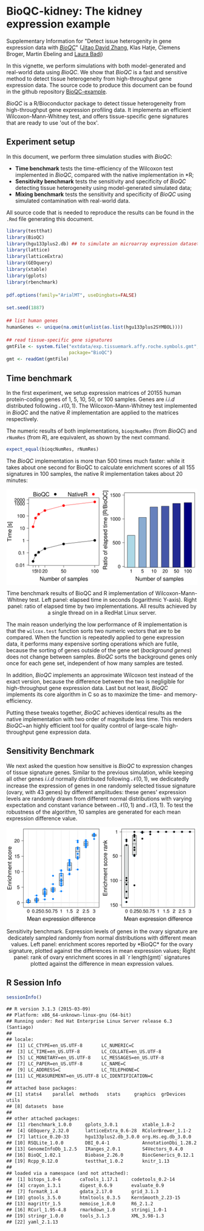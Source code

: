 # BioQC-kidney: The kidney expression example
Supplementary Information for "Detect issue heterogenity in gene expression data with [*BioQC*](https://github.com/Accio/BioQC)" ([Jitao David Zhang](mailto:jitao_david.zhang@roche.com), Klas Hatje, Clemens Broger, Martin Ebeling and [Laura Badi](laura.badi@roche.com))




In this vignette, we perform simulations with both model-generated and real-world data using *BioQC*. We show that *BioQC* is a fast and sensitive method to detect tissue heterogeneity from high-throughput gene expression data. The source code to produce this document can be found in the github repository [BioQC-example](https://github.com/Accio/BioQC-example).

*BioQC* is a R/Bioconductor package to detect tissue heterogeneity from high-throughput gene expression profiling data. It implements an      efficient Wilcoxon-Mann-Whitney test, and offers tissue-specific gene signatures that are ready to use 'out of the box'.


Experiment setup
----------------
In this document, we perform three simulation studies with *BioQC*:

* **Time benchmark** tests the time-efficiency of the Wilcoxon test implemented in *BioQC*, compared with the native implementation in *R;
* **Sensitivity benchmark** tests the sensitivity and specificity of *BioQC* detecting tissue heterogeneity using model-generated simulated data;
* **Mixing benchmark** tests the sensitivity and specificity of *BioQC* using simulated contamination with real-world data.

All source code that is needed to reproduce the results can be found in the `.Rmd` file generating this document. 


```r
library(testthat)
library(BioQC)
library(hgu133plus2.db) ## to simulate an microarray expression dataset
library(lattice)
library(latticeExtra)
library(GEOquery)
library(xtable)
library(gplots)
library(rbenchmark)

pdf.options(family="ArialMT", useDingbats=FALSE)

set.seed(1887)

## list human genes
humanGenes <- unique(na.omit(unlist(as.list(hgu133plus2SYMBOL))))

## read tissue-specific gene signatures
gmtFile <- system.file("extdata/exp.tissuemark.affy.roche.symbols.gmt",
                       package="BioQC")
gmt <- readGmt(gmtFile)
```


Time benchmark
--------------
In the first experiment, we setup expression matrices of 20155 human protein-coding genes of 1, 5, 10, 50, or 100 samples. Genes  are $i.i.d$ distributed following $\mathcal{N}(0,1)$. The Wilcoxon-Mann-Whitney test implemented in *BioQC* and the native *R* implementation are applied to the matrices respectively.




The numeric results of both implementations, `bioqcNumRes` (from *BioQC*) and `rNumRes` (from *R*), are equivalent, as shown by the next     command.


```r
expect_equal(bioqcNumRes, rNumRes)
```

The *BioQC* implementation is more than 500 times much faster: while it takes about one second for BioQC to calculate enrichment scores of all 155 signatures in 100 samples, the native R implementation takes about 20 minutes: 



<div class="figure" style="text-align: center">
<img src="bioqc-simulation_files/figure-html/time_benchmark_vis-1.svg" alt="Time benchmark results of BioQC and R implementation of Wilcoxon-Mann-Whitney test. Left panel: elapsed time in seconds (logarithmic Y-axis). Right panel: ratio of elapsed time by two implementations. All results achieved by a single thread on in a RedHat Linux server." style="display:block; margin: auto" />
<p class="caption">Time benchmark results of BioQC and R implementation of Wilcoxon-Mann-Whitney test. Left panel: elapsed time in seconds (logarithmic Y-axis). Right panel: ratio of elapsed time by two implementations. All results achieved by a single thread on in a RedHat Linux server.</p>
</div>

The main reason underlying the low performance of R implementation is that the `wilcox.test` function sorts two numeric vectors that are to be compared. When the function is repeatedly applied to gene expression data, it performs many expensive sorting operations which are futile, because the sorting of genes outside of the gene set (*background genes*) does not change between samples. *BioQC* sorts the background genes     only once for each gene set, independent of how many samples are tested.

In addition, *BioQC* implements an approximate Wilcoxon test instead of the exact version, because the difference between the two is          negligible for high-throughput gene expression data. Last but not least, *BioQC* implements its core algorithm in C so as to maximize the     time- and memory-efficiency.

Putting these tweaks together, *BioQC* achieves identical results as the native implementation with two order of magnitude less time. This    renders *BioQC*~an highly efficient tool for quality control of large-scale high-throughput gene expression data.



Sensitivity Benchmark
---------------------
We next asked the question how sensitive is *BioQC* to expression changes of tissue signature genes. Similar to the previous simulation,      while keeping all other genes $i.i.d$ normally distributed following $\mathcal{N}(0,1)$, we dedicatedly increase the expression of genes in one randomly selected tissue signature (ovary, with 43 genes) by different amplitudes: these genes' expression levels are randomly drawn from different normal distributions with varying expectation and constant variance between $\mathcal{N}(0,1)$ and $\mathcal{N}(3,1)$. To test the robustness of the algorithm, 10 samples are generated for each mean expression difference value.

<div class="figure" style="text-align: center">
<img src="bioqc-simulation_files/figure-html/sensitivity_benchmark_fig-1.svg" alt="Sensitivity benchmark. Expression levels of genes in the ovary signature are dedicately sampled randomly from normal distributions with different mean values. Left panel: enrichment scores reported by *BioQC* for the ovary signature, plotted against the differences in mean expression values; Right panel: rank of ovary enrichment scores in all `r length(gmt)` signatures plotted against the difference in mean expression values." style="display:block; margin: auto" />
<p class="caption">Sensitivity benchmark. Expression levels of genes in the ovary signature are dedicately sampled randomly from normal distributions with different mean values. Left panel: enrichment scores reported by *BioQC* for the ovary signature, plotted against the differences in mean expression values; Right panel: rank of ovary enrichment scores in all `r length(gmt)` signatures plotted against the difference in mean expression values.</p>
</div>


R Session Info
----------------

```r
sessionInfo()
```

```
## R version 3.1.3 (2015-03-09)
## Platform: x86_64-unknown-linux-gnu (64-bit)
## Running under: Red Hat Enterprise Linux Server release 6.3 (Santiago)
## 
## locale:
##  [1] LC_CTYPE=en_US.UTF-8       LC_NUMERIC=C              
##  [3] LC_TIME=en_US.UTF-8        LC_COLLATE=en_US.UTF-8    
##  [5] LC_MONETARY=en_US.UTF-8    LC_MESSAGES=en_US.UTF-8   
##  [7] LC_PAPER=en_US.UTF-8       LC_NAME=C                 
##  [9] LC_ADDRESS=C               LC_TELEPHONE=C            
## [11] LC_MEASUREMENT=en_US.UTF-8 LC_IDENTIFICATION=C       
## 
## attached base packages:
## [1] stats4    parallel  methods   stats     graphics  grDevices utils    
## [8] datasets  base     
## 
## other attached packages:
##  [1] rbenchmark_1.0.0     gplots_3.0.1         xtable_1.8-2        
##  [4] GEOquery_2.32.0      latticeExtra_0.6-28  RColorBrewer_1.1-2  
##  [7] lattice_0.20-33      hgu133plus2.db_3.0.0 org.Hs.eg.db_3.0.0  
## [10] RSQLite_1.0.0        DBI_0.4-1            AnnotationDbi_1.28.2
## [13] GenomeInfoDb_1.2.5   IRanges_2.0.1        S4Vectors_0.4.0     
## [16] BioQC_1.02.1         Biobase_2.26.0       BiocGenerics_0.12.1 
## [19] Rcpp_0.12.0          testthat_1.0.2       knitr_1.13          
## 
## loaded via a namespace (and not attached):
##  [1] bitops_1.0-6       caTools_1.17.1     codetools_0.2-14  
##  [4] crayon_1.3.1       digest_0.6.9       evaluate_0.9      
##  [7] formatR_1.4        gdata_2.17.0       grid_3.1.3        
## [10] gtools_3.5.0       htmltools_0.3.5    KernSmooth_2.23-15
## [13] magrittr_1.5       memoise_1.0.0      R6_2.1.2          
## [16] RCurl_1.95-4.8     rmarkdown_1.0      stringi_1.0-1     
## [19] stringr_1.0.0      tools_3.1.3        XML_3.98-1.3      
## [22] yaml_2.1.13
```
